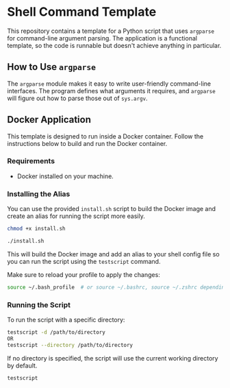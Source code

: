 # Shell Command Template

This repository contains a template for a Python script that uses `argparse` for command-line argument parsing. The application is a functional template, so the code is runnable but doesn't achieve anything in particular.

## How to Use `argparse`

The `argparse` module makes it easy to write user-friendly command-line interfaces. The program defines what arguments it requires, and `argparse` will figure out how to parse those out of `sys.argv`.

## Docker Application

This template is designed to run inside a Docker container. Follow the instructions below to build and run the Docker container.

### Requirements

- Docker installed on your machine.

### Installing the Alias

You can use the provided `install.sh` script to build the Docker image and create an alias for running the script more easily.

```sh
chmod +x install.sh

./install.sh
```

This will build the Docker image and add an alias to your shell config file so you can run the script using the `testscript` command.

Make sure to reload your profile to apply the changes:

```sh
source ~/.bash_profile  # or source ~/.bashrc, source ~/.zshrc depending on your shell
```

### Running the Script

To run the script with a specific directory:

```sh
testscript -d /path/to/directory
OR
testscript --directory /path/to/directory
```

If no directory is specified, the script will use the current working directory by default.

```sh
testscript
```